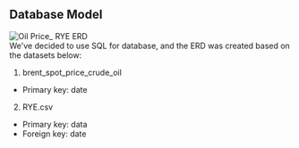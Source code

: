 ## Database Model
![Oil Price_ RYE ERD](https://user-images.githubusercontent.com/93500353/160498675-61f00b79-8de5-4e80-8869-34edd776d352.png)   
We've decided to use SQL for database, and the ERD was created based on the datasets below:
1. brent_spot_price_crude_oil
* Primary key: date
2. RYE.csv
* Primary key: data
* Foreign key: date
